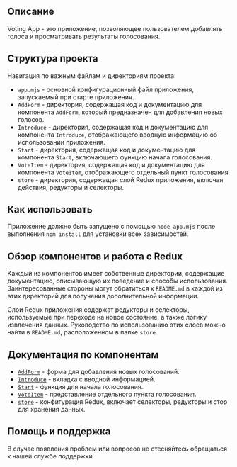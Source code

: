 ## Описание

Voting App - это приложение, позволяющее пользователем добавлять голоса и просматривать результаты голосования.

## Структура проекта

Навигация по важным файлам и директориям проекта:

- `app.mjs` - основной конфигурационный файл приложения, запускаемый при старте приложения.
- `AddForm` - директория, содержащая код и документацию для компонента `AddForm`, который предназначен для добавления новых голосов.
- `Introduce` - директория, содержащая код и документацию для компонента `Introduce`, отображающего вводную информацию об использовании приложения.
- `Start` - директория, содержащая код и документацию для компонента `Start`, включающего функцию начала голосования.
- `VoteItem` - директория, содержащая код и документацию для компонента `VoteItem`, отображающего отдельный пункт голосования.
- `store` - директория, содержащая слой Redux приложения, включая действия, редукторы и селекторы.

## Как использовать

Приложение должно быть запущено с помощью `node app.mjs` после выполнения `npm install` для установки всех зависимостей.

## Обзор компонентов и работа с Redux

Каждый из компонентов имеет собственные директории, содержащие документацию, описывающую их поведение и способы использования. Заинтересованные стороны могут обратиться к `README.md` в каждой из этих директорий для получения дополнительной информации.

Слои Redux приложения содержат редукторы и селекторы, используемые при переходе на новое состояние, а также логику извлечения данных. Руководство по использованию этих слоев можно найти в `README.md`, расположенном в папке `store`.

## Документация по компонентам

- [`AddForm`](./src/components/AddForm/README.md) - форма для добавления новых голосований.
- [`Introduce`](./src/components/Introduce/README.md) - вкладка с вводной информацией.
- [`Start`](./src/components/Start/README.md) - функция для начала голосования.
- [`VoteItem`](./src/components/VoteItem/README.md) - представление отдельного пункта голосования.
- [`store`](./src/store/README.md) - конфигурация Redux, включает селекторы, редукторы и стор для хранения данных.

## Помощь и поддержка

В случае появления проблем или вопросов не стесняйтесь обращаться к нашей службе поддержки.